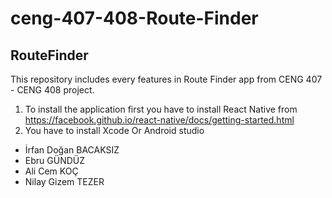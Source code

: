# ceng-407-408-Route-Finder
## RouteFinder
This repository includes every features in Route Finder app from CENG 407 - CENG 408 project.
1. To install the application first you have to install React Native from https://facebook.github.io/react-native/docs/getting-started.html
2. You have to install Xcode Or Android studio

- İrfan Doğan BACAKSIZ
- Ebru GÜNDÜZ
- Ali Cem KOÇ
- Nilay Gizem TEZER
